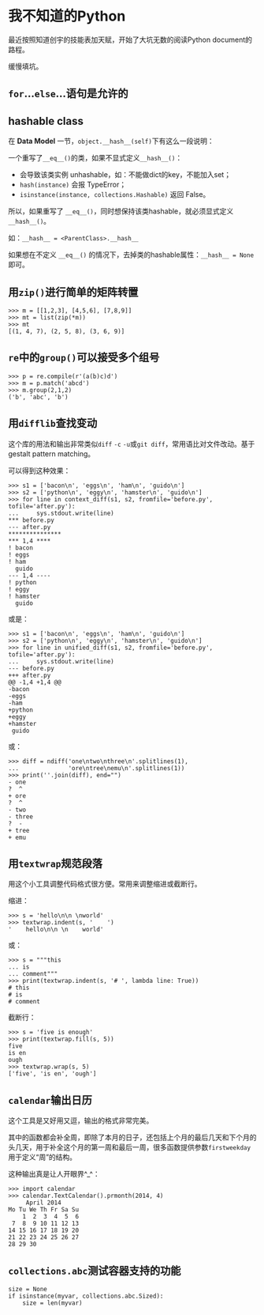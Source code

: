 # 我不知道的Python

最近按照知道创宇的技能表加天赋，开始了大坑无数的阅读Python document的路程。

缓慢填坑。

## `for`...`else`...语句是允许的

## hashable class

在 **Data Model** 一节，`object.__hash__(self)`下有这么一段说明：

一个重写了`__eq__()`的类，如果不显式定义`__hash__()`：

* 会导致该类实例 unhashable，如：不能做dict的key，不能加入set；
* `hash(instance)` 会报 TypeError；
* `isinstance(instance, collections.Hashable)` 返回 False。

所以，如果重写了 `__eq__()`，同时想保持该类hashable，就必须显式定义 `__hash__()`。

如：`__hash__ = <ParentClass>.__hash__`

如果想在不定义 `__eq__()` 的情况下，去掉类的hashable属性：`__hash__ = None` 即可。

## 用`zip()`进行简单的矩阵转置

    >>> m = [[1,2,3], [4,5,6], [7,8,9]]
    >>> mt = list(zip(*m))
    >>> mt
    [(1, 4, 7), (2, 5, 8), (3, 6, 9)]

## `re`中的`group()`可以接受多个组号

    >>> p = re.compile(r'(a(b)c)d')
    >>> m = p.match('abcd')
    >>> m.group(2,1,2)
    ('b', 'abc', 'b')

## 用`difflib`查找变动

这个库的用法和输出非常类似`diff` `-c` `-u`或`git diff`，常用语比对文件改动。基于gestalt pattern matching。

可以得到这种效果：

    >>> s1 = ['bacon\n', 'eggs\n', 'ham\n', 'guido\n']
    >>> s2 = ['python\n', 'eggy\n', 'hamster\n', 'guido\n']
    >>> for line in context_diff(s1, s2, fromfile='before.py', tofile='after.py'):
    ...     sys.stdout.write(line)
    *** before.py
    --- after.py
    ***************
    *** 1,4 ****
    ! bacon
    ! eggs
    ! ham
      guido
    --- 1,4 ----
    ! python
    ! eggy
    ! hamster
      guido

或是：

    >>> s1 = ['bacon\n', 'eggs\n', 'ham\n', 'guido\n']
    >>> s2 = ['python\n', 'eggy\n', 'hamster\n', 'guido\n']
    >>> for line in unified_diff(s1, s2, fromfile='before.py', tofile='after.py'):
    ...     sys.stdout.write(line)
    --- before.py
    +++ after.py
    @@ -1,4 +1,4 @@
    -bacon
    -eggs
    -ham
    +python
    +eggy
    +hamster
     guido

或：

    >>> diff = ndiff('one\ntwo\nthree\n'.splitlines(1),
    ...              'ore\ntree\nemu\n'.splitlines(1))
    >>> print(''.join(diff), end="")
    - one
    ?  ^
    + ore
    ?  ^
    - two
    - three
    ?  -
    + tree
    + emu

## 用`textwrap`规范段落

用这个小工具调整代码格式很方便。常用来调整缩进或截断行。

缩进：

    >>> s = 'hello\n\n \nworld'
    >>> textwrap.indent(s, '    ')
    '    hello\n\n \n    world'

或：

    >>> s = """this
    ... is
    ... comment"""
    >>> print(textwrap.indent(s, '# ', lambda line: True))
    # this
    # is
    # comment

截断行：

    >>> s = 'five is enough'
    >>> print(textwrap.fill(s, 5))
    five
    is en
    ough
    >>> textwrap.wrap(s, 5)
    ['five', 'is en', 'ough']

## `calendar`输出日历

这个工具是又好用又逗，输出的格式非常完美。

其中的函数都会补全周，即除了本月的日子，还包括上个月的最后几天和下个月的头几天，用于补全这个月的第一周和最后一周，很多函数提供参数`firstweekday`用于定义“周”的结构。

这种输出真是让人开眼界^_^：

    >>> import calendar
    >>> calendar.TextCalendar().prmonth(2014, 4)
         April 2014
    Mo Tu We Th Fr Sa Su
        1  2  3  4  5  6
     7  8  9 10 11 12 13
    14 15 16 17 18 19 20
    21 22 23 24 25 26 27
    28 29 30

## `collections.abc`测试容器支持的功能

    size = None
    if isinstance(myvar, collections.abc.Sized):
        size = len(myvar)


